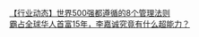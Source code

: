   
[【行业动态】世界500强都遵循的8个管理法则](http://www.dianyue.me/archives/638/ffm0rwoqt6rdpeks/)  
[霸占全球华人首富15年，李嘉诚究竟有什么超能力？](http://www.dianyue.me/archives/218/iq17ewl7xuc861jb/)